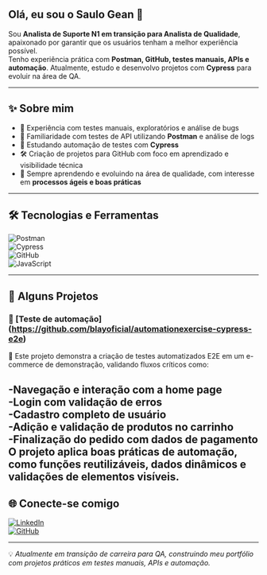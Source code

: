 ## Olá, eu sou o Saulo Gean 👋

Sou **Analista de Suporte N1 em transição para Analista de Qualidade**, apaixonado por garantir que os usuários tenham a melhor experiência possível.  
Tenho experiência prática com **Postman, GitHub, testes manuais, APIs e automação**. Atualmente, estudo e desenvolvo projetos com **Cypress** para evoluir na área de QA.  

---

## ✨ Sobre mim  
- 🧪 Experiência com testes manuais, exploratórios e análise de bugs  
- 🔁 Familiaridade com testes de API utilizando **Postman** e análise de logs  
- 🤖 Estudando automação de testes com **Cypress**  
- 🛠️ Criação de projetos para GitHub com foco em aprendizado e visibilidade técnica  
- 🌱 Sempre aprendendo e evoluindo na área de qualidade, com interesse em **processos ágeis e boas práticas**  

---

## 🛠️ Tecnologias e Ferramentas  
![Postman](https://img.shields.io/badge/Postman-FF6C37?style=for-the-badge&logo=postman&logoColor=white)  
![Cypress](https://img.shields.io/badge/Cypress-17202C?style=for-the-badge&logo=cypress&logoColor=white)  
![GitHub](https://img.shields.io/badge/GitHub-181717?style=for-the-badge&logo=github&logoColor=white)  
![JavaScript](https://img.shields.io/badge/JavaScript-F7DF1E?style=for-the-badge&logo=javascript&logoColor=black)  

---

## 📌 Alguns Projetos  

### 🔗 [Teste de automação] (https://github.com/blayoficial/automationexercise-cypress-e2e)  
📄 Este projeto demonstra a criação de testes automatizados E2E em um e-commerce de demonstração, validando fluxos críticos como: <br>

-Navegação e interação com a home page <br>
-Login com validação de erros <br>
-Cadastro completo de usuário <br>
-Adição e validação de produtos no carrinho <br>
-Finalização do pedido com dados de pagamento <br>
**O projeto aplica boas práticas de automação, como funções reutilizáveis, dados dinâmicos e validações de elementos visíveis.**
---

## 🌐 Conecte-se comigo  
[![LinkedIn](https://img.shields.io/badge/LinkedIn-0A66C2?style=for-the-badge&logo=linkedin&logoColor=white)](https://www.linkedin.com/in/saulo-gean)  
[![GitHub](https://img.shields.io/badge/GitHub-181717?style=for-the-badge&logo=github&logoColor=white)](https://github.com/blayoficial)  

---
💡 *Atualmente em transição de carreira para QA, construindo meu portfólio com projetos práticos em testes manuais, APIs e automação.*
